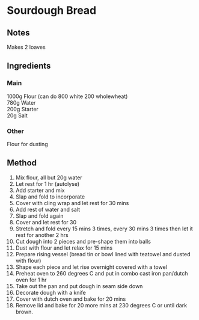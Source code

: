 # Sourdough Bread

## Notes
Makes 2 loaves  

## Ingredients
### Main
1000g Flour (can do 800 white 200 wholewheat)  
780g Water  
200g Starter  
20g Salt

### Other
Flour for dusting  


## Method
1. Mix flour, all but 20g water
2. Let rest for 1 hr (autolyse)
3. Add starter and mix
4. Slap and fold to incorporate
5. Cover with cling wrap and let rest for 30 mins
6. Add rest of water and salt
7. Slap and fold again
8. Cover and let rest for 30
9. Stretch and fold every 15 mins 3 times, every 30 mins 3 times then let it rest for another 2 hrs
10. Cut dough into 2 pieces and pre-shape them into balls
11. Dust with flour and let relax for 15 mins
12. Prepare rising vessel (bread tin or bowl lined with teatowel and dusted with flour)
13. Shape each piece and let rise overnight covered with a towel
14. Preheat oven to 260 degrees C and put in combo cast iron pan/dutch oven for 1 hr
15. Take out the pan and put dough in seam side down
16. Decorate dough with a knife
17. Cover with dutch oven and bake for 20 mins
18. Remove lid and bake for 20 more mins at 230 degrees C or until dark brown.




